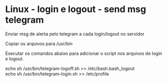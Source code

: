 # Linux - login e logout - send msg telegram
Enviar msg de alerta pelo telegram a cada login/logout no servidor

Copiar os arquivos para /usr/bin

Executar os comandos abaixo para adicionar o script nos arquivos de login e logout.

echo sh /usr/bin/telegram-logoff.sh >> /etc/bash.bash_logout  
echo sh /usr/bin/telegram-login.sh >> /etc/profile

